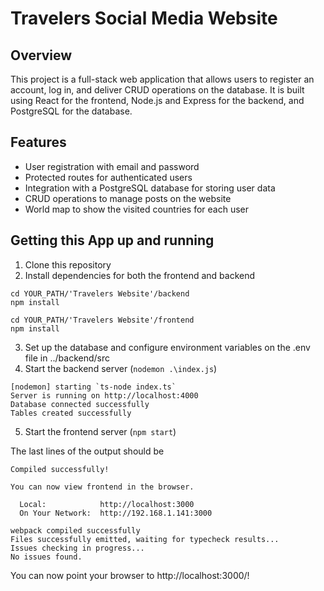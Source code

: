 # Travelers Social Media Website

## Overview
This project is a full-stack web application that allows users to register an account, log in, and deliver CRUD operations on the database. It is built using React for the frontend, Node.js and Express for the backend, and PostgreSQL for the database.

## Features
- User registration with email and password
- Protected routes for authenticated users
- Integration with a PostgreSQL database for storing user data
- CRUD operations to manage posts on the website
- World map to show the visited countries for each user

## Getting this App up and running
1. Clone this repository
2. Install dependencies for both the frontend and backend
```
cd YOUR_PATH/'Travelers Website'/backend
npm install

cd YOUR_PATH/'Travelers Website'/frontend
npm install
```
3. Set up the database and configure environment variables on the .env file in ../backend/src
4. Start the backend server
(`nodemon .\index.js`)
```
[nodemon] starting `ts-node index.ts`
Server is running on http://localhost:4000
Database connected successfully
Tables created successfully
```
5. Start the frontend server
(`npm start`)

The last lines of the output should be
```
Compiled successfully!

You can now view frontend in the browser.

  Local:            http://localhost:3000
  On Your Network:  http://192.168.1.141:3000

webpack compiled successfully
Files successfully emitted, waiting for typecheck results...
Issues checking in progress...
No issues found.
```

You can now point your browser to http://localhost:3000/!